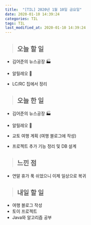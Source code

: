 ```yaml
---
title:  "[TIL] 2020년 1월 10일 금요일"
date: 2020-01-10 14:39:24
categories: TIL
tags: TIL
last_modified_at: 2020-01-10 14:39:24
---
```


>## 오늘 할 일   

- 김어준의 뉴스공장 :factory:
- 알릴레오 :loudspeaker:

- LC/RC 집에서 정리


>## 오늘 한 일

- 김어준의 뉴스공장 :factory:
- 알릴레오 :loudspeaker:

- 교토 여행 계획 (여행 블로그에 작성)

- 프로젝트 추가 기능 정리 및 DB 설계



>## 느낀 점

- 연말 휴가 푹 쉬었으니 이제 일상으로 복귀

>## 내일 할 일

- 여행 블로그 작성
- 토이 프로젝트
- Java와 알고리즘 공부
